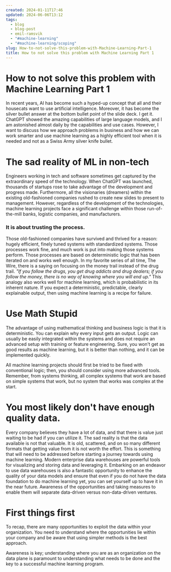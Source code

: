 ```yaml
---
created: 2024-01-11T17:46
updated: 2024-06-06T13:12
tags:
  - blog
  - blog-post
  - emil-ramsvik
  - "#machine-learning"
  - "#machine-learning/scoping"
slug: How-to-not-solve-this-problem-with-Machine-Learning-Part-1
title: How to not solve this problem with Machine Learning Part 1
---
```

# How to not solve this problem with Machine Learning Part 1

In recent years, AI has become such a hyped-up concept that all and their housecats want to use artificial intelligence. Moreover, it has become the silver bullet answer at the bottom bullet point of the slide deck. I get it. ChatGPT showed the amazing capabilities of large language models, and I am astonished almost daily by the capabilities and use cases. However, I want to discuss how we approach problems in business and how we can work smarter and use machine learning as a highly efficient tool when it is needed and not as a Swiss Army silver knife bullet. 

<!-- truncate -->
# The sad reality of ML in non-tech
Engineers working in tech and software sometimes get captured by the extraordinary speed of the technology. When ChatGPT was launched, thousands of startups rose to take advantage of the development and progress made. Furthermore, all the visionaries (dreamers) within the existing old-fashioned companies rushed to create new slides to present to management. However, regardless of the development of the technologies, machine learning projects face a significant challenge within those run-of-the-mill banks, logistic companies, and manufacturers. 

### It is about trusting the process.
Those old-fashioned companies have survived and thrived for a reason: hugely efficient, finely tuned systems with standardized systems. Those processes work fine, and much work is put into making those systems perform.  Those processes are based on deterministic logic that has been iterated on and works well enough. 
In my favorite series of all time, The Wire, there is a saying on focusing on the money trail instead of the drug trail. *"If you follow the drugs, you get drug addicts and drug dealers; if you follow the money, there is no way of knowing where you will end up."* This analogy also works well for machine learning, which is probabilistic in its inherent nature. If you expect a deterministic, predictable, clearly explainable output, then using machine learning is a recipe for failure. 

# Use Math Stupid
The advantage of using mathematical thinking and business logic is that it is deterministic. You can explain why every input gets an output. Logic can usually be easily integrated within the systems and does not require an advanced setup with training or feature engineering. Sure, you won't get as good results as machine learning, but it is better than nothing, and it can be implemented quickly.  

All machine learning projects should first be tried to be fixed with conventional logic; then, you should consider using more advanced tools. Remember, from systems thinking, all complex systems that work are based on simple systems that work, but no system that works was complex at the start. 

# You most likely don't have enough quality data.

Every company believes they have a lot of data, and that there is value just waiting to be had if you can utilize it. The sad reality is that the data available is not that valuable. It is old, scattered, and on so many different formats that getting value from it is not worth the effort.  This is something that will need to be addressed before starting a journey towards using machine learning. Modern enterprise data warehouses are powerful tools for visualizing and storing data and leveraging it. Embarking on an endeavor to use data warehouses is also a fantastic opportunity to enhance the quality of your data models and ensure that even if you do not have the data foundation to do machine learning yet, you can set yourself up to have it in the near future.  Awareness of the opportunities and taking measures to enable them will separate data-driven versus non-data-driven ventures. 

# First things first
To recap, there are many opportunities to exploit the data within your organization. You need to understand where the opportunities lie within your company and be aware that using simpler methods is the best approach. 

Awareness is key; understanding where you are as an organization on the data plane is paramount to understanding what needs to be done and the key to a successful machine learning program.  